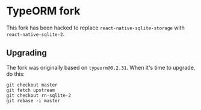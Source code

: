 # TypeORM fork

This fork has been hacked to replace `react-native-sqlite-storage` with `react-native-sqlite-2`.

## Upgrading

The fork was originally based on `typeorm@0.2.31`. When it's time to upgrade, do this:
```
git checkout master
git fetch upstream
git checkout rn-sqlite-2
git rebase -i master
```
